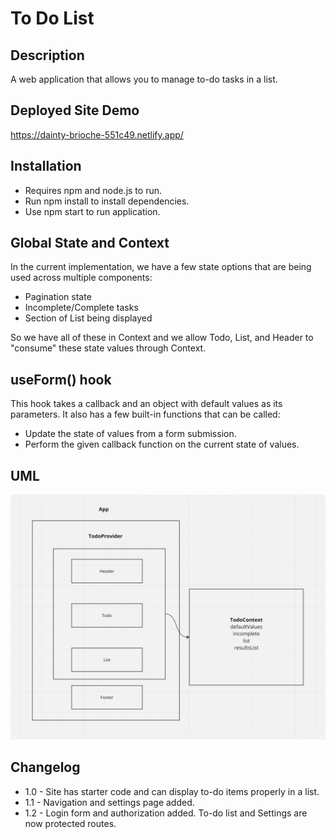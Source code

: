 # To Do List

## Description
A web application that allows you to manage to-do tasks in a list.

## Deployed Site Demo
https://dainty-brioche-551c49.netlify.app/

## Installation
* Requires npm and node.js to run.
* Run npm install to install dependencies.
* Use npm start to run application.

## Global State and Context
In the current implementation, we have a few state options that are being used across multiple components:
* Pagination state
* Incomplete/Complete tasks
* Section of List being displayed

So we have all of these in Context and we allow Todo, List, and Header to "consume" these state values through Context.

## useForm() hook
This hook takes a callback and an object with default values as its parameters.
It also has a few built-in functions that can be called:
* Update the state of values from a form submission.
* Perform the given callback function on the current state of values.

## UML
![image](./UML1.png)

## Changelog
* 1.0 - Site has starter code and can display to-do items properly in a list.
* 1.1 - Navigation and settings page added.
* 1.2 - Login form and authorization added. To-do list and Settings are now protected routes.
